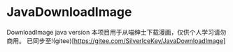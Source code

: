 # JavaDownloadImage
DownloadImage java version
本项目用于从喵绅士下载漫画，仅供个人学习请勿商用。
已同步至!(gitee)[https://gitee.com/SilverIceKey/JavaDownloadImage]
